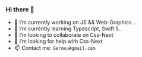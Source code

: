 ### Hi there 👋

- 🔭 I’m currently working on JS && Web-Graphics ..
- 🌱 I’m currently learning Typescript, Swift 5..
- 👯 I’m looking to collaborate on Css-Next
- 🤔 I’m looking for help with Css-Next
- 📫 Contact me: <code>Germxu#gmail.com</code>

